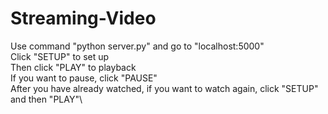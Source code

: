# Streaming-Video
Use command "python server.py" and go to "localhost:5000"\
Click "SETUP" to set up\
Then click "PLAY" to playback\
If you want to pause, click "PAUSE"\
After you have already watched, if you want to watch again, click "SETUP" and then "PLAY"\
